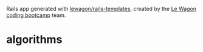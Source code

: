 Rails app generated with [lewagon/rails-templates](https://github.com/lewagon/rails-templates), created by the [Le Wagon coding bootcamp](https://www.lewagon.com) team.
# algorithms

